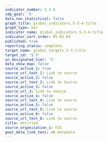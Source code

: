 ```yaml
---
indicator_number: 5.3.4
sdg_goal: '5'
data_non_statistical: false
graph_title: global_indicators.5-3-4-title
graph_type: bar
indicator_name: global_indicators.5-3-4-title
indicator_sort_order: 05-03-04
published: true
reporting_status: complete
target_name: global_targets.5-3-title
target_id: '5.3'
un_designated_tier: '5'
data_show_map: false
source_active_1: true
source_url_text_1: Link to source
source_active_2: false
source_url_text_2: Link to Source
source_active_3: false
source_url_3: Link to source
source_active_4: false
source_url_text_4: Link to source
source_active_5: false
source_url_text_5: Link to source
source_active_6: false
source_url_text_6: Link to source
title: Untitled
source_organisation_1: FZS
goal_meta_link_text: UN metadata
---
```

